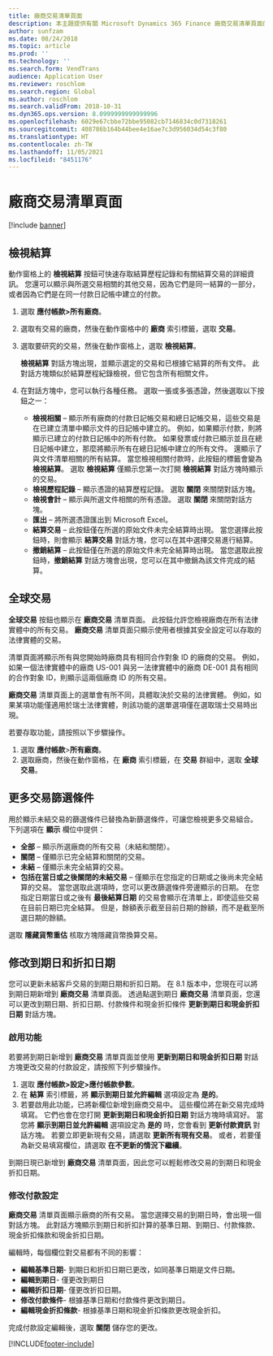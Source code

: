 ```yaml
---
title: 廠商交易清單頁面
description: 本主題提供有關 Microsoft Dynamics 365 Finance 廠商交易清單頁面的資訊。
author: sunfzam
ms.date: 08/24/2018
ms.topic: article
ms.prod: ''
ms.technology: ''
ms.search.form: VendTrans
audience: Application User
ms.reviewer: roschlom
ms.search.region: Global
ms.author: roschlom
ms.search.validFrom: 2018-10-31
ms.dyn365.ops.version: 8.0999999999999996
ms.openlocfilehash: 6029e67cbbe72bbe95082cb7146834c0d7318261
ms.sourcegitcommit: 408786b164b44bee4e16ae7c3d956034d54c3f80
ms.translationtype: HT
ms.contentlocale: zh-TW
ms.lasthandoff: 11/05/2021
ms.locfileid: "8451176"
---
```

# <a name="vendor-transactions-list-page"></a>廠商交易清單頁面

[!include [banner](../includes/banner.md)]

## <a name="view-settlements"></a>檢視結算

動作窗格上的 **檢視結算** 按鈕可快速存取結算歷程記錄和有關結算交易的詳細資訊。 您還可以顯示與所選交易相關的其他交易，因為它們是同一結算的一部分，或者因為它們是在同一付款日記帳中建立的付款。

1. 選取 **應付帳款\>所有廠商**。
2. 選取有交易的廠商，然後在動作窗格中的 **廠商** 索引標籤，選取 **交易**。
3. 選取要研究的交易，然後在動作窗格上，選取 **檢視結算**。

    **檢視結算** 對話方塊出現，並顯示選定的交易和已根據它結算的所有文件。 此對話方塊類似於結算歷程紀錄檢視，但它包含所有相關文件。

4. 在對話方塊中，您可以執行各種任務。 選取一張或多張憑證，然後選取以下按鈕之一：

    - **檢視相關** – 顯示所有廠商的付款日記帳交易和總日記帳交易，這些交易是在已建立清單中顯示文件的日記帳中建立的。 例如，如果顯示付款，則將顯示已建立的付款日記帳中的所有付款。 如果發票或付款已顯示並且在總日記帳中建立，那麼將顯示所有在總日記帳中建立的所有文件。 還顯示了與文件清單相關的所有結算。 當您檢視相關付款時，此按鈕的標籤會變為 **檢視結算**。 選取 **檢視結算** 僅顯示您第一次打開 **檢視結算** 對話方塊時顯示的交易。
    - **檢視歷程記錄** – 顯示憑證的結算歷程記錄。 選取 **關閉** 來關閉對話方塊。
    - **檢視會計** – 顯示與所選文件相關的所有憑證。 選取 **關閉** 來關閉對話方塊。
    - **匯出** – 將所選憑證匯出到 Microsoft Excel。
    - **結算交易** – 此按鈕僅在所選的原始文件未完全結算時出現。 當您選擇此按鈕時，則會顯示 **結算交易** 對話方塊，您可以在其中選擇交易進行結算。
    - **撤銷結算** – 此按鈕僅在所選的原始文件未完全結算時出現。 當您選取此按鈕時，**撤銷結算** 對話方塊會出現，您可以在其中撤銷為該文件完成的結算。

## <a name="global-transactions"></a>全球交易

**全球交易** 按鈕也顯示在 **廠商交易** 清單頁面。 此按鈕允許您檢視廠商在所有法律實體中的所有交易。 **廠商交易** 清單頁面只顯示使用者根據其安全設定可以存取的法律實體的交易。

清單頁面將顯示所有與您開始時廠商具有相同合作對象 ID 的廠商的交易。 例如，如果一個法律實體中的廠商 US-001 與另一法律實體中的廠商 DE-001 具有相同的合作對象 ID，則顯示這兩個廠商 ID 的所有交易。

**廠商交易** 清單頁面上的選單會有所不同，具體取決於交易的法律實體。 例如，如果某項功能僅適用於瑞士法律實體，則該功能的選單選項僅在選取瑞士交易時出現。

若要存取功能，請按照以下步驟操作。

1. 選取 **應付帳款**\>**所有廠商**。
2. 選取廠商，然後在動作窗格，在 **廠商** 索引標籤，在 **交易** 群組中，選取 **全球交易**。

## <a name="more-transaction-filters"></a>更多交易篩選條件

用於顯示未結交易的篩選條件已替換為新篩選條件，可讓您檢視更多交易組合。 下列選項在 **顯示** 欄位中提供：

- **全部** – 顯示所選廠商的所有交易（未結和關閉）。
- **關閉** – 僅顯示已完全結算和關閉的交易。
- **未結** – 僅顯示未完全結算的交易。
- **包括在當日或之後關閉的未結交易** – 僅顯示在您指定的日期或之後尚未完全結算的交易。 當您選取此選項時，您可以更改篩選條件旁邊顯示的日期。 在您指定日期當日或之後有 **最後結算日期** 的交易會顯示在清單上，即使這些交易在目前日期已完全結算。 但是，餘額表示截至目前日期的餘額，而不是截至所選日期的餘額。

選取 **隱藏貨幣重估** 核取方塊隱藏貨幣換算交易。

## <a name="modify-due-dates-and-discount-dates"></a>修改到期日和折扣日期

您可以更新未結客戶交易的到期日期和折扣日期。 在 8.1 版本中，您現在可以將到期日期新增到 **廠商交易** 清單頁面。 透過點選到期日 **廠商交易** 清單頁面，您還可以更改到期日期、折扣日期、付款條件和現金折扣條件 **更新到期日和現金折扣日期** 對話方塊。

### <a name="activate-the-feature"></a>啟用功能

若要將到期日新增到 **廠商交易** 清單頁面並使用 **更新到期日和現金折扣日期** 對話方塊更改交易的付款設定，請按照下列步驟操作。

1. 選取 **應付帳款\>設定\>應付帳款參數**。
2. 在 **結算** 索引標籤，將 **顯示到期日並允許編輯** 選項設定為 **是的**。
3. 若要啟用此功能，已將新欄位新增到廠商交易中。 這些欄位將在新交易完成時填寫。 它們也會在您打開 **更新到期日和現金折扣日期** 對話方塊時填寫好。 當您將 **顯示到期日並允許編輯** 選項設定為 **是的** 時，您會看到 **更新付款資訊** 對話方塊。  若要立即更新現有交易，請選取 **更新所有現有交易**。 或者，若要僅為新交易填寫欄位，請選取 **在不更新的情況下繼續**。

到期日現已新增到 **廠商交易** 清單頁面，因此您可以輕鬆修改交易的到期日和現金折扣日期。

### <a name="modify-the-payment-settings"></a>修改付款設定

**廠商交易** 清單頁面顯示廠商的所有交易。 當您選擇交易的到期日時，會出現一個對話方塊。 此對話方塊顯示到期日和折扣計算的基準日期、到期日、付款條款、現金折扣條款和現金折扣日期。

編輯時，每個欄位對交易都有不同的影響：

- **編輯基準日期**- 到期日和折扣日期已更改，如同基準日期是文件日期。
- **編輯到期日**- 僅更改到期日
- **編輯折扣日期**- 僅更改折扣日期。
- **修改付款條件**- 根據基準日期和付款條件更改到期日。
- **編輯現金折扣條款**- 根據基準日期和現金折扣條款更改現金折扣。

完成付款設定編輯後，選取 **關閉** 儲存您的更改。


[!INCLUDE[footer-include](../../includes/footer-banner.md)]
